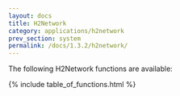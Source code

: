 ```yaml
---
layout: docs
title: H2Network
category: applications/h2network
prev_section: system
permalink: /docs/1.3.2/h2network/
---
```


The following H2Network functions are available:

{% include table_of_functions.html %}
